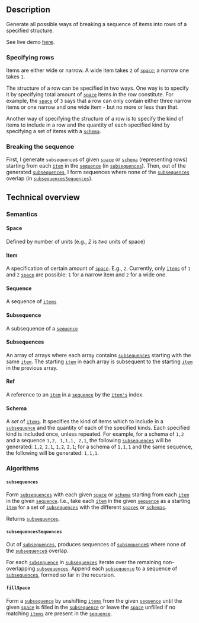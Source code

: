 ## Description
Generate all possible ways of breaking a sequence of items into rows of a specified structure.

See live demo [here](https://gottfried-github.github.io/fit-in-rows/demo/dist/index.html).

### Specifying rows
Items are either wide or narrow. A wide item takes `2` of [`space`](#space); a narrow one takes `1`.

The structure of a row can be specified in two ways. One way is to specify it by specifying total amount of [`space`](#space) items in the row constitute. For example, the [`space`](#space) of `3` says that a row can only contain either three narrow items or one narrow and one wide item - but no more or less than that.

Another way of specifying the structure of a row is to specify the kind of items to include in a row and the quantity of each specified kind by specifying a set of items with a [`schema`](#schema).

### Breaking the sequence
First, I generate `subsequence`s of given [`space`](#space) or [`schema`](#schema) (representing rows) starting from each [`item`](#item) in the [`sequence`](#sequence) (in [`subsequences`](#algorithms)). Then, out of the generated [`subsequences`](#subsequence), I form sequences where none of the [`subsequences`](#subsequence) overlap (in [`subsequencesSequences`](#subsequencesSequences)).

## Technical overview
### Semantics
#### Space
Defined by number of units (e.g., *2* is *two* units of space)

#### Item
A specification of certain amount of [`space`](#space). E.g., `2`. Currently, only [`items`](#item) of `1` and `2` [`space`](#space) are possible: `1` for a narrow item and `2` for a wide one.

#### Sequence
A sequence of [`items`](#item)

#### Subsequence
A subsequence of a [`sequence`](#sequence)

#### Subsequences
An array of arrays where each array contains [`subsequences`](#subsequence) starting with the same [`item`](#item). The starting [`item`](#item) in each array is subsequent to the starting [`item`](#item) in the previous array.

#### Ref
A reference to an [`item`](#item) in a [`sequence`](#sequence) by the [`item's`](#item) index.

#### Schema
A *set* of [`items`](#item). It specifies the kind of items which to include in a [`subsequence`](#subsequence) and the quantity of each of the specified kinds. Each specified kind is included once, unless repeated. For example, for a schema of `1,2` and a sequence `1,2, 1,1,1, 2,1`, the following [`subsequences`](#subsequence) will be generated: `1,2`, `2,1`, `1,2`, `2,1`; for a schema of `1,1,1` and the same sequence, the following will be generated: `1,1,1`.

### Algorithms
#### `subsequences`
Form [`subsequences`](#subsequence) with each given [`space`](#space) or [`schema`](#schema) starting from each [`item`](#item) in the given [`sequence`](#sequence). I.e., take each [`item`](#item) in the given [`sequence`](#sequence) as a starting [`item`](#item) for a set of [`subsequences`](#subsequence) with the different [`spaces`](#space) or [`schemas`](#schema). 

Returns [`subsequences`](#subsequences).

#### `subsequencesSequences`
Out of [`subsequences`](#subsequences), produces sequences of [`subsequence`s](#subsequence) where none of the [`subsequence`s](#subsequence) overlap. 

For each [`subsequence`](#subsequence) in [`subsequences`](#subsequences) iterate over the remaining non-overlapping [`subsequences`](#subsequences). Append each [`subsequence`](#subsequence) to a sequence of [`subsequence`s](#subsequence), formed so far in the recursion.

#### `fillSpace`
Form a [`subsequence`](#subsequence) by unshifting [`items`](#item) from the given [`sequence`](#sequence) until the given [`space`](#space) is filled in the [`subsequence`](#subsequence) or leave the [`space`](#space) unfilled if no matching [`items`](#item) are present in the [`sequence`](#sequence).